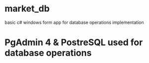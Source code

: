 # market_db
 basic c# windows form app for database operations implementation
# PgAdmin 4 & PostreSQL used for database operations
